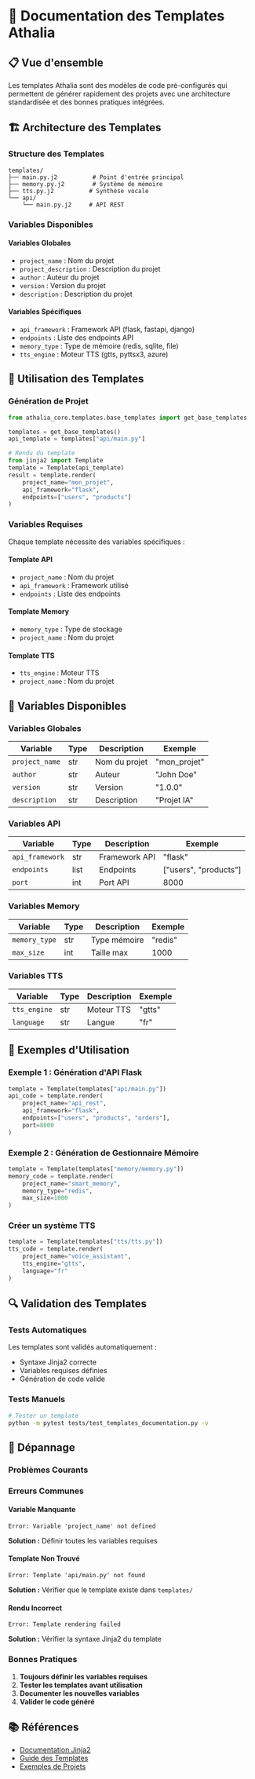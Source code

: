 # 🎨 Documentation des Templates Athalia

## 📋 Vue d'ensemble

Les templates Athalia sont des modèles de code pré-configurés qui permettent de générer rapidement des projets avec une architecture standardisée et des bonnes pratiques intégrées.

## 🏗️ Architecture des Templates

### Structure des Templates
```
templates/
├── main.py.j2          # Point d'entrée principal
├── memory.py.j2        # Système de mémoire
├── tts.py.j2          # Synthèse vocale
└── api/
    └── main.py.j2     # API REST
```

### Variables Disponibles

#### Variables Globales
- `project_name` : Nom du projet
- `project_description` : Description du projet
- `author` : Auteur du projet
- `version` : Version du projet
- `description` : Description du projet

#### Variables Spécifiques
- `api_framework` : Framework API (flask, fastapi, django)
- `endpoints` : Liste des endpoints API
- `memory_type` : Type de mémoire (redis, sqlite, file)
- `tts_engine` : Moteur TTS (gtts, pyttsx3, azure)

## 🔧 Utilisation des Templates

### Génération de Projet
```python
from athalia_core.templates.base_templates import get_base_templates

templates = get_base_templates()
api_template = templates["api/main.py"]

# Rendu du template
from jinja2 import Template
template = Template(api_template)
result = template.render(
    project_name="mon_projet",
    api_framework="flask",
    endpoints=["users", "products"]
)
```

### Variables Requises
Chaque template nécessite des variables spécifiques :

#### Template API
- `project_name` : Nom du projet
- `api_framework` : Framework utilisé
- `endpoints` : Liste des endpoints

#### Template Memory
- `memory_type` : Type de stockage
- `project_name` : Nom du projet

#### Template TTS
- `tts_engine` : Moteur TTS
- `project_name` : Nom du projet

## 📝 Variables Disponibles

### Variables Globales
| Variable | Type | Description | Exemple |
|----------|------|-------------|---------|
| `project_name` | str | Nom du projet | "mon_projet" |
| `author` | str | Auteur | "John Doe" |
| `version` | str | Version | "1.0.0" |
| `description` | str | Description | "Projet IA" |

### Variables API
| Variable | Type | Description | Exemple |
|----------|------|-------------|---------|
| `api_framework` | str | Framework API | "flask" |
| `endpoints` | list | Endpoints | ["users", "products"] |
| `port` | int | Port API | 8000 |

### Variables Memory
| Variable | Type | Description | Exemple |
|----------|------|-------------|---------|
| `memory_type` | str | Type mémoire | "redis" |
| `max_size` | int | Taille max | 1000 |

### Variables TTS
| Variable | Type | Description | Exemple |
|----------|------|-------------|---------|
| `tts_engine` | str | Moteur TTS | "gtts" |
| `language` | str | Langue | "fr" |

## 🎯 Exemples d'Utilisation

### Exemple 1 : Génération d'API Flask
```python
template = Template(templates["api/main.py"])
api_code = template.render(
    project_name="api_rest",
    api_framework="flask",
    endpoints=["users", "products", "orders"],
    port=8000
)
```

### Exemple 2 : Génération de Gestionnaire Mémoire
```python
template = Template(templates["memory/memory.py"])
memory_code = template.render(
    project_name="smart_memory",
    memory_type="redis",
    max_size=1000
)
```

### Créer un système TTS
```python
template = Template(templates["tts/tts.py"])
tts_code = template.render(
    project_name="voice_assistant",
    tts_engine="gtts",
    language="fr"
)
```

## 🔍 Validation des Templates

### Tests Automatiques
Les templates sont validés automatiquement :
- Syntaxe Jinja2 correcte
- Variables requises définies
- Génération de code valide

### Tests Manuels
```bash
# Tester un template
python -m pytest tests/test_templates_documentation.py -v
```

## 🚨 Dépannage

### Problèmes Courants

### Erreurs Communes

#### Variable Manquante
```
Error: Variable 'project_name' not defined
```
**Solution :** Définir toutes les variables requises

#### Template Non Trouvé
```
Error: Template 'api/main.py' not found
```
**Solution :** Vérifier que le template existe dans `templates/`

#### Rendu Incorrect
```
Error: Template rendering failed
```
**Solution :** Vérifier la syntaxe Jinja2 du template

### Bonnes Pratiques

1. **Toujours définir les variables requises**
2. **Tester les templates avant utilisation**
3. **Documenter les nouvelles variables**
4. **Valider le code généré**

## 📚 Références

- [Documentation Jinja2](https://jinja.palletsprojects.com/)
- [Guide des Templates](https://docs.athalia.dev/templates)
- [Exemples de Projets](https://github.com/athalia/examples) 